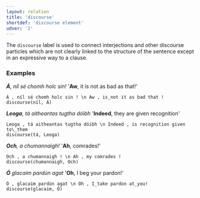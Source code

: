 ```yaml
---
layout: relation
title: 'discourse'
shortdef: 'discourse element'
udver: '2'
---
```


The `discourse` label is used to connect interjections and other discourse particles which are not clearly linked to the structure of the sentence except in an expressive way to a clause. 
### Examples

_<b>Á</b>, níl sé chomh holc sin!_  '<b>Aw</b>, it is not as bad as that!'

~~~ sdparse
Á , níl sé chomh holc sin ! \n Aw , is_not it as bad that !
discourse(níl, Á)
~~~

_<b>Leoga</b>, tá aitheantas tugtha dóibh_ '<b>Indeed</b>, they are given recognition'

~~~ sdparse
Leoga , tá aitheantas tugtha dóibh \n Indeed , is recognition given to\_them
discourse(tá, Leoga)
~~~

_<b>Och</b>, a chumannaigh!_ '<b>Ah</b>, comrades!'

~~~ sdparse
Och , a chumannaigh ! \n Ah , my comrades !
discourse(chumannaigh, Och)
~~~

_<b>Ó</b> glacaim pardún agat_ '<b>Oh</b>, I beg your pardon!'
~~~ sdparse
Ó , glacaim pardún agat \n Oh , I_take pardon at_you!
discourse(glacaim, Ó)
~~~
<!-- Interlanguage links updated Ne 5. května 2024, 18:21:08 CEST -->
